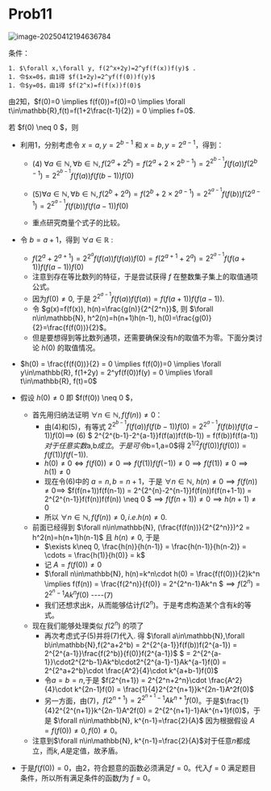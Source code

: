 # Prob11 

![image-20250412194636784](C:\Users\T480s\AppData\Roaming\Typora\typora-user-images\image-20250412194636784.png)

条件： 

	1. $\forall x,\forall y, f(2^x+2y)=2^yf(f(x))f(y)$ . 
	1. 令$x=0$，由1得 $f(1+2y)=2^yf(f(0))f(y)$
	1. 令$y=0$，由1得 $f(2^x)=f(f(x))f(0)$

由2知，$f(0)=0 \implies f(f(0))=f(0)=0 \implies \forall t\in\mathbb{R},f(t)=f(1+2\frac{t-1}{2}) = 0 \implies f=0$.

若 $f(0) \neq 0 $，则

- 利用1，分别考虑令 $x=a,y=2^{b-1}$ 和 $x=b,y=2^{a-1}$，得到：

  - (4) $\forall a\in\mathbb{N},\forall b\in\mathbb{N},f(2^a+2^b) = f(2^a+2\times2^{b-1}) = 2^{2^{b-1}}f(f(a))f(2^{b-1}) = 2^{2^{b-1}}f(f(a))f(f(b-1))f(0)$

  - (5)$\forall a\in\mathbb{N},\forall b\in\mathbb{N},f(2^b+2^a) = f(2^b+2\times2^{a-1}) = 2^{2^{a-1}}f(f(b))f(2^{a-1}) = 2^{2^{a-1}}f(f(b))f(f(a-1))f(0)$
  - 重点研究商量个式子的比较。

- 令 $b=a+1$，得到 $\forall a\in\mathbb{R}$ :

  - $f(2^a+2^{a+1}) = 2^{2^{a}}f(f(a))f(f(a))f(0) = f(2^{a+1}+2^a) = 2^{2^{a-1}}f(f(a+1))f(f(a-1))f(0)$
  - 注意到存在等比数列的特征，于是尝试获得 $f$ 在整数集子集上的取值通项公式。
  - 因为$f(0)\neq 0$, 于是 $2^{2^{a-1}}f(f(a))f(f(a))= f(f(a+1))f(f(a-1))$.
  - 令 $g(x)=f(f(x)), h(n)=\frac{g(n)}{2^{2^n}}$, 则 $\forall n\in\mathbb{N}, h^2(n)=h(n+1)h(n-1), h(0)=\frac{g(0)}{2}=\frac{f(f(0))}{2}$。
  - 但是要想得到等比数列通项，还需要确保没有$h$的取值不为零。下面分类讨论 $h(0)$ 的取值情况。

- $h(0) = \frac{f(f(0))}{2} = 0 \implies f(f(0))=0 \implies \forall y\in\mathbb{R}, f(1+2y) = 2^yf(f(0))f(y) = 0 \implies \forall t\in\mathbb{R}, f(t)=0$

- 假设 $h(0) \neq 0$ 即 $f(f(0)) \neq 0 $， 

  - 首先用归纳法证明 $\forall n\in\mathbb{N}, f(f(n))\neq 0$：
    - 由(4)和(5)，有等式 $2^{2^{b-1}}f(f(a))f(f(b-1))f(0) = 2^{2^{a-1}}f(f(b))f(f(a-1))f(0) \implies$ 
      (6) $ 2^{2^{b-1}-2^{a-1}}f(f(a))f(f(b-1)) = f(f(b))f(f(a-1))$对于任意实数$a,b$成立。于是可令$b=1,a=0$得 $2^{1/2}f(f(0))f(f(0))=f(f(1))f(f(-1))$.
    - $h(0) \neq 0 \iff f(f(0))\neq 0 \implies f(f(1))f(f(-1)) \neq 0 \implies f(f(1)) \neq 0 \implies h(1) \neq 0$
    - 现在令(6)中的 $a=n,b=n+1$，于是 $\forall n\in\mathbb{N},$
      $h(n)\neq0 \implies f(f(n))\neq 0 \implies$
      $f(f(n+1))f(f(n-1)) = 2^{2^{n}-2^{n-1}}f(f(n))f(f(n+1-1)) = 2^{2^{n-1}}f(f(n))f(f(n)) \neq 0 $$\implies f(f(n+1)) \neq 0 \implies h(n+1) \neq 0$
    - 所以 $\forall n\in\mathbb{N}, f(f(n))\neq0, i.e. h(n)\neq 0$.
  - 前面已经得到 $\forall n\in\mathbb{N}, (\frac{f(f(n))}{2^{2^n}})^2 = h^2(n)=h(n+1)h(n-1)$ 且 $h(n) \neq 0$, 于是
    - $\exists k\neq 0, \frac{h(n)}{h(n-1)} = \frac{h(n-1)}{h(n-2)} = \cdots = \frac{h(1)}{h(0)} = k$
    - 记 $A=f(f(0)) \neq 0$
    - $\forall n\in\mathbb{N}, h(n)=k^n\cdot h(0) = \frac{f(f(0))}{2}k^n \implies f(f(n)) = \frac{f(2^n)}{f(0)} = 2^{2^n-1}Ak^n $$\implies f(2^n)= 2^{2^n-1}Ak^nf(0)$  ----(7)
    - 我们还想求出$k$，从而能够估计$f(2^n)$。于是考虑构造某个含有$k$的等式。
  - 现在我们能够处理类似 $f(2^n)$ 的项了
    - 再次考虑式子(5)并将(7)代入. 得 $\forall a\in\mathbb{N},\forall b\in\mathbb{N},f(2^a+2^b) = 2^{2^{a-1}}f(f(b))f(2^{a-1}) = 2^{2^{a-1}}\frac{f(2^b)}{f(0)}f(2^{a-1})$ 
      $ = 2^{2^{a-1}}\cdot2^{2^b-1}Ak^b\cdot2^{2^{a-1}-1}Ak^{a-1}f(0) = 2^{2^a+2^b}\cdot \frac{A^2}{4}\cdot k^{a+b-1}f(0)$
    - 令$a=b=n$,于是 $f(2^{n+1}) = 2^{2^n+2^n}\cdot \frac{A^2}{4}\cdot k^{2n-1}f(0) = \frac{1}{4}2^{2^{n+1}}k^{2n-1}A^2f(0)$
    - 另一方面，由(7)，$f(2^{n+1})=2^{2^{n+1}-1}Ak^{n+1}f(0)$。于是$\frac{1}{4}2^{2^{n+1}}k^{2n-1}A^2f(0) = 2^{2^{n+1}-1}Ak^{n+1}f(0)$，于是 $\forall n\in\mathbb{N}, k^{n-1}=\frac{2}{A}$ 因为根据假设 $A=f(f(0))\neq0, f(0)\neq0$。
  - 注意到$\forall n\in\mathbb{N}, k^{n-1}=\frac{2}{A}$对于任意$n$都成立，而$k,A$是定值，故矛盾。

- 于是$f(f(0))=0$，由2，符合题意的函数必须满足$f=0$。代入$f=0$ 满足题目条件，所以所有满足条件的函数$f$为 $f=0$。